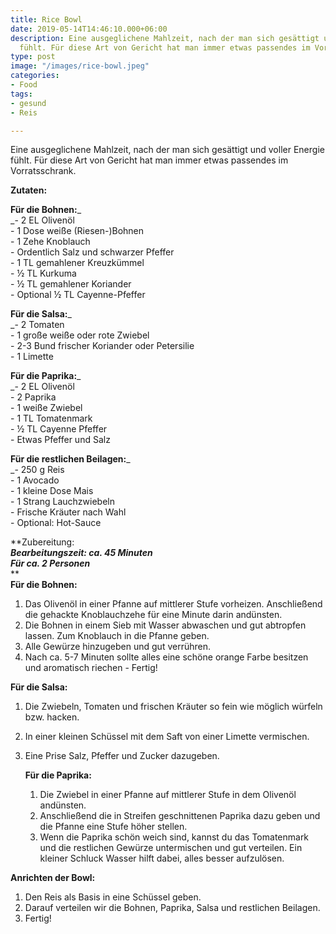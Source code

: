 ```yaml
---
title: Rice Bowl
date: 2019-05-14T14:46:10.000+06:00
description: Eine ausgeglichene Mahlzeit, nach der man sich gesättigt und voller Energie
  fühlt. Für diese Art von Gericht hat man immer etwas passendes im Vorratsschrank.
type: post
image: "/images/rice-bowl.jpeg"
categories:
- Food
tags:
- gesund
- Reis

---
```

Eine ausgeglichene Mahlzeit, nach der man sich gesättigt und voller Energie fühlt. Für diese Art von Gericht hat man immer etwas passendes im Vorratsschrank.

**Zutaten:**

**Für die Bohnen:**_  
_- 2 EL Olivenöl  
\- 1 Dose weiße (Riesen-)Bohnen  
\- 1 Zehe Knoblauch  
\- Ordentlich Salz und schwarzer Pfeffer  
\- 1 TL gemahlener Kreuzkümmel  
\- ½ TL Kurkuma  
\- ½ TL gemahlener Koriander  
\- Optional ½ TL Cayenne-Pfeffer

**Für die Salsa:**_  
_- 2 Tomaten  
\- 1 große weiße oder rote Zwiebel  
\- 2-3 Bund frischer Koriander oder Petersilie  
\- 1 Limette

**Für die Paprika:**_  
_- 2 EL Olivenöl  
\- 2 Paprika  
\- 1 weiße Zwiebel  
\- 1 TL Tomatenmark  
\- ½ TL Cayenne Pfeffer  
\- Etwas Pfeffer und Salz

**Für die restlichen Beilagen:**_  
_- 250 g Reis  
\- 1 Avocado  
\- 1 kleine Dose Mais  
\- 1 Strang Lauchzwiebeln  
\- Frische Kräuter nach Wahl  
\- Optional: Hot-Sauce

**Zubereitung:  
**_Bearbeitungszeit: ca. 45 Minuten  
Für ca. 2 Personen_**  
**  
**Für die Bohnen:**

1. Das Olivenöl in einer Pfanne auf mittlerer Stufe vorheizen. Anschließend die gehackte Knoblauchzehe für eine Minute darin andünsten.
2. Die Bohnen in einem Sieb mit Wasser abwaschen und gut abtropfen lassen. Zum Knoblauch in die Pfanne geben.
3. Alle Gewürze hinzugeben und gut verrühren.
4. Nach ca. 5-7 Minuten sollte alles eine schöne orange Farbe besitzen und aromatisch riechen - Fertig!

**Für die Salsa:**

1. Die Zwiebeln, Tomaten und frischen Kräuter so fein wie möglich würfeln bzw. hacken.
2. In einer kleinen Schüssel mit dem Saft von einer Limette vermischen.
3. Eine Prise Salz, Pfeffer und Zucker dazugeben.

   **Für die Paprika:**
   1. Die Zwiebel in einer Pfanne auf mittlerer Stufe in dem Olivenöl andünsten.
   2. Anschließend die in Streifen geschnittenen Paprika dazu geben und die Pfanne eine Stufe höher stellen.
   3. Wenn die Paprika schön weich sind, kannst du das Tomatenmark und die restlichen Gewürze untermischen und gut verteilen. Ein kleiner Schluck Wasser hilft dabei, alles besser aufzulösen.

**Anrichten der Bowl:**

1. Den Reis als Basis in eine Schüssel geben.
2. Darauf verteilen wir die Bohnen, Paprika, Salsa und restlichen Beilagen.
3. Fertig!
